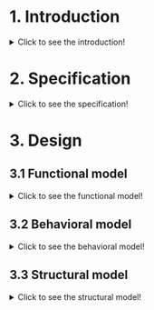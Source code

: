 # 1. Introduction

<details>
  <summary>Click to see the introduction!</summary>

 #### 1.1 Motivation
   * ...

 #### 1.2 Goal
   * ...

 #### 1.3 History
   * Initiators of the original project: ...
   * URL of the original project: ...
   * URL of other related project: ...

 #### 1.4 Documentation structure
   * Section 1: ...
   * Section 2: ...
   * Section 3: ...
   
 #### 1.5 Required skills
   * ...
 #### 1.6 Contribution process
   * ...
 #### 1.7 Lasgt update
   * date, time, objet of modification, who, ...
 #### 1.8 Project team
   * Name {E-mail}
       * Domain of expertise and role in the project: ...
       * link to personal web page: ...
#### 1.9 Licence
   * ... 
#### 1.10 Sponsors and partners
   * URL: ...
   * Name: ...
   * E-mail address: ...
 </details>

# 2. Specification

 <details>
  <summary>Click to see the specification!</summary>
  
  #### 2.1 Stakeholders
  
  * Stakeholder name 1
  * ...
  
  *The link below can be used to define the stakeholders of your project/product.*
  
  <a href="https://app.diagrams.net/?libs=general#Hamerezoji1362%2Fdrawio-github%2Fmaster%2FStakeholder%20diagram%20for%20template.drawio" target="_blank">Edit As New</a> | <a href="https://app.diagrams.net/?libs=general#Hamerezoji1362%2Fdrawio-github%2Fmaster%2FStakeholder%20diagram%20for%20template.png">Edit in diagrams.net</a>
  
 #### 2.2 External interfaces
  
   * Stakeholder name 1
      * Flow 1
      * ...
  
   *The link below can be used to define the external interfaces of your project/product.*
  
  <a href="https://app.diagrams.net/#Hamerezoji1362%2Fdrawio-github%2Fmaster%2FExternal%20interfaces%20for%20template.drawio">Edit As New</a> | <a href="https://app.diagrams.net/#Hamerezoji1362%2Fdrawio-github%2Fmaster%2FExternal%20interfaces%20for%20template.drawio">Edit in diagrams.net</a>

  #### 2.3 Services
 
   * Services to stakeholder 1
       * Service 1.1
       * ...
  
  #### 2.4 Constraints
 
   * Constraint 1
   * ...
  
   #### 2.5 Requirements
  
   * Requirement 1
   * ...
 </details>
 
 
# 3. Design
 
  ## 3.1 Functional model
  
   <details>
  <summary>Click to see the functional model!</summary>
  
   ####  1. functional tree

*You can use this template on the App diagram to define the functional tree of your project/product.*
 
 <a href="https://app.diagrams.net/#Hamerezoji1362%2Fdrawio-github%2Fmaster%2FFunctional%20tree%20for%20template.drawio" target="_blank">Edit As New</a> | <a href="https://app.diagrams.net/#Hamerezoji1362%2Fdrawio-github%2Fmaster%2FFunctional%20tree.png">Edit in diagrams.net</a>
  
  ####  2. Functional graph
 
 *You can use the link below  to define the functional graph of your project/product.*
 
 <a href="https://app.diagrams.net/#Hamerezoji1362%2Fdrawio-github%2Fmaster%2FFunctional%20graph%20for%20template.drawio">Edit As New</a> | <a href="https://app.diagrams.net/#Hamerezoji1362%2Fdrawio-github%2Fmaster%2FFunctional%20graph%20for%20template.png">Edit in diagrams.net</a>
  
   ####  3. Name of modeling language
    * ...
    * ...
   ####  4. Name of software
     * Online app diagram
     * ...
  
   </details>

  ## 3.2 Behavioral model
  
 <details>
  <summary>Click to see the behavioral model!</summary>

  #### 1. Type of simulation
   * ...
  #### 2. Model definition
   * Geometrical model
   * Material characteristics
   * Initial conditions
   * Boundary conditions
   * ...
         
  #### 3. Modelling and results of simulations
   * ...
  #### 4. Name of software
   * ...

   </details>

  ## 3.3 Structural model
  
   <details>
  <summary>Click to see the structural model!</summary>
  
  #### 1. Architectural structure 
 
  *You can use the link below as a templates to define the architectural structure of your project/product.*
 
 <a href="https://app.diagrams.net/#Hamerezoji1362%2Fdrawio-github%2Fmaster%2FArchitectural%20model%20of%20mechanical%20structure%20for%20template.drawio" target="_blank">Edit As New</a> | <a href="https://app.diagrams.net/#Hamerezoji1362%2Fdrawio-github%2Fmaster%2F%20Architectural%20model%20of%20mechanical%20structure%20for%20template.png" target="_blank">Edit in diagrams.net</a>
 
  #### 2. What are the features provided by the assembly of parts?
   * ...
   * ...
  
  #### 3. Name of modeling language
   * UML
   * ...
  
  #### 4. Name of Software for modeling langauge
   * Online app diagram
   * ...
  
  #### 5. 3D/2D file format
   *  Neutral formats
  
  #### 6. Name of software for 3D modeling
   * FreeCAD
   * ...
  
  #### 7. Material characteristics
   * Properties
   * Unit of property
   * ...
  
  #### 8. The source code
  
   </details>
